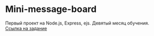 # Mini-message-board

Первый проект на Node.js, Express, ejs. Девятый месяц обучения.  <br />
[Ссылка на задание](https://www.theodinproject.com/lessons/nodejs-mini-message-board)